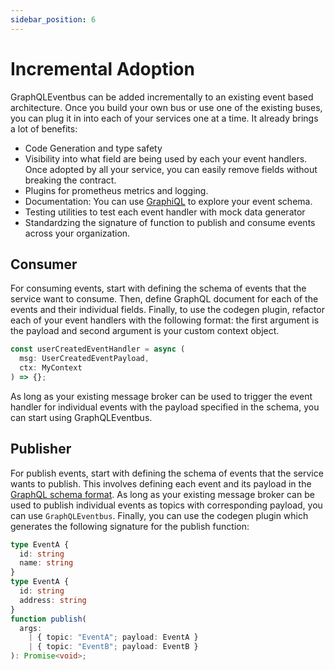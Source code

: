 ```yaml
---
sidebar_position: 6
---
```


# Incremental Adoption

GraphQLEventbus can be added incrementally to an existing event based architecture. Once you build your own bus or use one of the existing buses, you can plug it in into each of your services one at a time. It already brings a lot of benefits:

- Code Generation and type safety
- Visibility into what field are being used by each your event handlers. Once adopted by all your service, you can easily remove fields without breaking the contract.
- Plugins for prometheus metrics and logging.
- Documentation: You can use [GraphiQL](https://github.com/graphql/graphiql) to explore your event schema.
- Testing utilities to test each event handler with mock data generator
- Standardzing the signature of function to publish and consume events across your organization.

## Consumer

For consuming events, start with defining the schema of events that the service want to consume. Then, define GraphQL document for each of the events and their individual fields. Finally, to use the codegen plugin, refactor each of your event handlers with the following format: the first argument is the payload and second argument is your custom context object.

```typescript
const userCreatedEventHandler = async (
  msg: UserCreatedEventPayload,
  ctx: MyContext
) => {};
```

As long as your existing message broker can be used to trigger the event handler for individual events with the payload specified in the schema, you can start using GraphQLEventbus.

## Publisher

For publish events, start with defining the schema of events that the service wants to publish. This involves defining each event and its payload in the [GraphQL schema format](/docs/principles/schema-specification). As long as your existing message broker can be used to publish individual events as topics with corresponding payload, you can use `GraphQLEventbus`. Finally, you can use the codegen plugin which generates the following signature for the publish function:

```typescript
type EventA {
  id: string
  name: string
}
type EventA {
  id: string
  address: string
}
function publish(
  args:
    | { topic: "EventA"; payload: EventA }
    | { topic: "EventB"; payload: EventB }
): Promise<void>;
```
